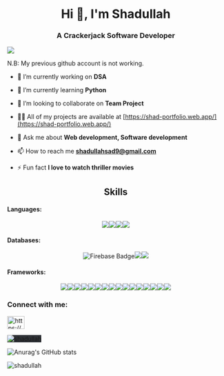 <h1 align="center">Hi 👋, I'm Shadullah</h1>
<h3 align="center">A Crackerjack Software Developer</h3>

![](https://komarev.com/ghpvc/?username=shadullah&style=flat-square)

N.B: My previous github account is not working.

- 🔭 I’m currently working on **DSA**

- 🌱 I’m currently learning **Python**

- 👯 I’m looking to collaborate on **Team Project**

- 👨‍💻 All of my projects are available at [https://shad-portfolio.web.app/](https://shad-portfolio.web.app/)

- 💬 Ask me about **Web development, Software development**

- 📫 How to reach me **shadullahsad9@gmail.com**

- ⚡ Fun fact **I love to watch thriller movies**

<h2 align="center">Skills</h2>
<h4>Languages: </h4>
<p align="center"><img src="https://img.shields.io/badge/c-%2300599C.svg?style=for-the-badge&logo=c&logoColor=white"><img src="https://img.shields.io/badge/c++-%2300599C.svg?style=for-the-badge&logo=c%2B%2B&logoColor=white"><img src="https://img.shields.io/badge/javascript-%23323330.svg?style=for-the-badge&logo=javascript&logoColor=%23F7DF1E" /><img src="https://img.shields.io/badge/python-3670A0?style=for-the-badge&logo=python&logoColor=ffdd54" /></p>
<h4>Databases: </h4>
<p align="center"><img src="https://img.shields.io/badge/Firebase-039BE5?style=for-the-badge&logo=Firebase&logoColor=white" alt="Firebase Badge"><img src="https://img.shields.io/badge/MongoDB-%234ea94b.svg?style=for-the-badge&logo=mongodb&logoColor=white"><img src="https://img.shields.io/badge/mysql-%2300f.svg?style=for-the-badge&logo=mysql&logoColor=white"></p>
<h4>Frameworks: </h4>
<p align="center"><img src="https://img.shields.io/badge/bootstrap-%238511FA.svg?style=for-the-badge&logo=bootstrap&logoColor=white"><img src="https://img.shields.io/badge/chart.js-F5788D.svg?style=for-the-badge&logo=chart.js&logoColor=white"><img src="https://img.shields.io/badge/daisyui-5A0EF8?style=for-the-badge&logo=daisyui&logoColor=white"><img src="https://img.shields.io/badge/django-%23092E20.svg?style=for-the-badge&logo=django&logoColor=white"><img src="https://img.shields.io/badge/Electron-191970?style=for-the-badge&logo=Electron&logoColor=white" /><img src="https://img.shields.io/badge/express.js-%23404d59.svg?style=for-the-badge&logo=express&logoColor=%2361DAFB" /><img src="https://img.shields.io/badge/MUI-%230081CB.svg?style=for-the-badge&logo=mui&logoColor=white" /><img src="https://img.shields.io/badge/JWT-black?style=for-the-badge&logo=JSON%20web%20tokens" /><img src="https://img.shields.io/badge/Next-black?style=for-the-badge&logo=next.js&logoColor=white" /><img src="https://img.shields.io/badge/node.js-6DA55F?style=for-the-badge&logo=node.js&logoColor=white" /><img src="https://img.shields.io/badge/react-%2320232a.svg?style=for-the-badge&logo=react&logoColor=%2361DAFB" /><img src="https://img.shields.io/badge/-React%20Query-FF4154?style=for-the-badge&logo=react%20query&logoColor=white" /><img src="https://img.shields.io/badge/React_Router-CA4245?style=for-the-badge&logo=react-router&logoColor=white" /><img src="https://img.shields.io/badge/React%20Hook%20Form-%23EC5990.svg?style=for-the-badge&logo=reacthookform&logoColor=white" /><img src="https://img.shields.io/badge/redux-%23593d88.svg?style=for-the-badge&logo=redux&logoColor=white" /><img src="https://img.shields.io/badge/tailwindcss-%2338B2AC.svg?style=for-the-badge&logo=tailwind-css&logoColor=white" /></p>

<h3 align="left">Connect with me:</h3>
<p align="left">
<a href="https://linkedin.com/in/https://www.linkedin.com/in/shadullahsakib/" target="blank"><img align="center" src="https://raw.githubusercontent.com/rahuldkjain/github-profile-readme-generator/master/src/images/icons/Social/linked-in-alt.svg" alt="https://www.linkedin.com/in/shadullahsakib/" height="30" width="40" /></a>
</p>

<p><img align="center" style="background-color:#2e3136" src="https://github-readme-stats.vercel.app/api/top-langs?username=shadullah&show_icons=true&locale=en&layout=compact&theme=radical" alt="shadullah" /></p>

![Anurag's GitHub stats](https://github-readme-stats.vercel.app/api?username=shadullah&show_icons=true&theme=radical)

<p><img align="center" src="https://github-readme-streak-stats.herokuapp.com/?user=shadullah&theme=radical" alt="shadullah" /></p>
